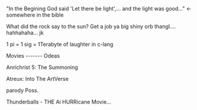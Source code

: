 "In the Begining God said 'Let there be light',... and the light was good..." <-somewhere in the bible

What did the rock say to the sun? Get a job ya big shiny orb thangl.... hahhahaha... jk

1 pi = 1 sig = 1Terabyte of laughter in c-lang

Movies ------- Odeas

Anrichrist 5: The Summoning

Atreux: Into The ArtVerse

parody Poss.

Thunderballs - THE Ai HURRicane Movie...
